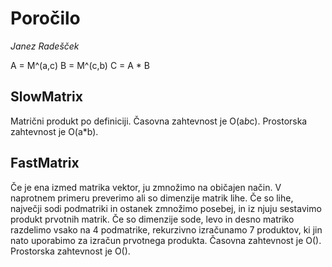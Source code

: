# Poročilo

*Janez Radešček*

A = M^(a,c)
B = M^(c,b)
C = A * B

## SlowMatrix

Matrični produkt po definiciji. Časovna zahtevnost je O(a*b*c). Prostorska zahtevnost je O(a*b).

## FastMatrix

Če je ena izmed matrika vektor, ju zmnožimo na običajen način. V naprotnem primeru preverimo ali so dimenzije matrik lihe. Če so lihe, največji sodi podmatriki in ostanek zmnožimo posebej, in iz njuju sestavimo produkt prvotnih matrik. Če so dimenzije sode, levo in desno matriko razdelimo vsako na 4 podmatrike, rekurzivno izračunamo 7 produktov, ki jin nato uporabimo za izračun prvotnega produkta. Časovna zahtevnost je O(). Prostorska zahtevnost je O().
